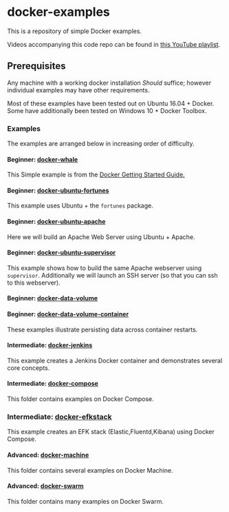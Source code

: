 # docker-examples
This is a repository of simple Docker examples.

Videos accompanying this code repo can be found in [this YouTube playlist](https://www.youtube.com/playlist?list=PL5f2nDQavqSKSqrptqolPZTxa9LGsRzG9).

## Prerequisites

Any machine with a working docker installation *Should* suffice; however individual examples may have other requirements.

Most of these examples have been tested out on Ubuntu 16.04 + Docker.
Some have additionally been tested on Windows 10 + Docker Toolbox.

### Examples
The examples are arranged below in increasing order of difficulty.

#### Beginner: [docker-whale](https://github.com/savishy/docker-examples/tree/master/docker-whale)
This Simple example is from the [Docker Getting Started Guide.](https://docs.docker.com/engine/getstarted/step_three/)

#### Beginner: [docker-ubuntu-fortunes](https://github.com/savishy/docker-examples/tree/master/docker-ubuntu-fortunes)
This example uses Ubuntu + the `fortunes` package.

#### Beginner: [docker-ubuntu-apache](https://github.com/savishy/docker-examples/tree/master/docker-ubuntu-apache)
Here we will build an Apache Web Server using Ubuntu + Apache.

#### Beginner: [docker-ubuntu-supervisor](https://github.com/savishy/docker-examples/tree/master/docker-ubuntu-supervisor)
This example shows how to build the same Apache webserver using `supervisor`. Additionally we will launch an SSH server (so that you can ssh to this webserver).

#### Beginner: [docker-data-volume](https://github.com/savishy/docker-examples/tree/master/docker-data-volume)
#### Beginner: [docker-data-volume-container](https://github.com/savishy/docker-examples/tree/master/docker-data-volume-container)

These examples illustrate persisting data across container restarts.

#### Intermediate: [docker-jenkins](https://github.com/savishy/docker-examples/tree/master/docker-jenkins)

This example creates a Jenkins Docker container and demonstrates several core concepts.

#### Intermediate: [docker-compose](https://github.com/savishy/docker-examples/tree/master/docker-compose)
This folder contains examples on Docker Compose.

### Intermediate: [docker-efkstack](https://github.com/savishy/docker-examples/tree/master/docker-efkstack)
This example creates an EFK stack (Elastic,Fluentd,Kibana) using Docker Compose.

#### Advanced: [docker-machine](https://github.com/savishy/docker-examples/tree/master/docker-machine)
This folder contains several examples on Docker Machine.

#### Advanced: [docker-swarm](https://github.com/savishy/docker-examples/tree/master/docker-swarm)
This folder contains many examples on Docker Swarm.
